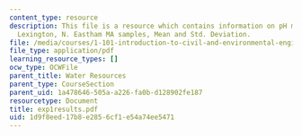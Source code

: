 ```yaml
---
content_type: resource
description: This file is a resource which contains information on pH measures, Cambridge,
  Lexington, N. Eastham MA samples, Mean and Std. Deviation.
file: /media/courses/1-101-introduction-to-civil-and-environmental-engineering-design-i-fall-2006/1d9f8eed17b8e2856cf1e54a74ee5471_exp1results.pdf
file_type: application/pdf
learning_resource_types: []
ocw_type: OCWFile
parent_title: Water Resources
parent_type: CourseSection
parent_uid: 1a478646-505a-a226-fa0b-d128902fe187
resourcetype: Document
title: exp1results.pdf
uid: 1d9f8eed-17b8-e285-6cf1-e54a74ee5471
---
```

